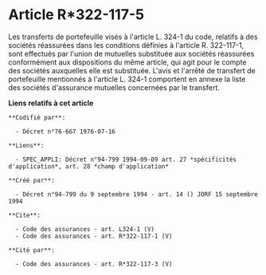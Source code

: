 # Article R*322-117-5

Les transferts de portefeuille visés à l'article L. 324-1 du code, relatifs à des sociétés réassurées dans les conditions
définies à l'article R. 322-117-1, sont effectués par l'union de mutuelles substituée aux sociétés réassurées conformément
aux dispositions du même article, qui agit pour le compte des sociétés auxquelles elle est substituée. L'avis et l'arrêté de
transfert de portefeuille mentionnés à l'article L. 324-1 comportent en annexe la liste des sociétés d'assurance mutuelles
concernées par le transfert.

**Liens relatifs à cet article**

	**Codifié par**:

	  - Décret n°76-667 1976-07-16

	**Liens**:

	  - SPEC_APPLI: Décret n°94-799 1994-09-09 art. 27 *spécificités d'application*, art. 28 *champ d'application*

	**Créé par**:

	  - Décret n°94-799 du 9 septembre 1994 - art. 14 () JORF 15 septembre 1994

	**Cite**:

	  - Code des assurances - art. L324-1 (V)
	  - Code des assurances - art. R*322-117-1 (V)

	**Cité par**:

	  - Code des assurances - art. R*322-117-3 (V)
